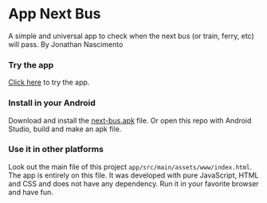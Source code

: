 # App Next Bus
A simple and universal app to check when the next bus (or train, ferry, etc) will pass. By Jonathan Nascimento

### Try the app
[Click here](https://cdn.rawgit.com/JonathanNasc/next-bus/8572e7bf/app/src/main/assets/www/index.html) to try the app.

### Install in your Android
Download and install the [next-bus.apk](https://github.com/JonathanNasc/next-bus/raw/master/apk/next-bus.apk) file. Or open this repo with Android Studio, build and make an apk file.

### Use it in other platforms
Look out the main file of this project ```app/src/main/assets/www/index.html```. The app is entirely on this file. It was developed with pure JavaScript, HTML and CSS and does not have any dependency. Run it in your favorite browser and have fun.
